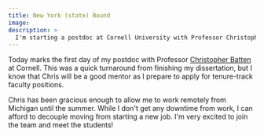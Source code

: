 ```yaml
---
title: New York (state) Bound
image:
description: >
  I'm starting a postdoc at Cornell University with Professor Christopher Batten
---
```


Today marks the first day of my postdoc with Professor [Christopher Batten](https://www.csl.cornell.edu/~cbatten) at Cornell. This was a quick turnaround from finishing my dissertation, but I know that Chris will be a good mentor as I prepare to apply for tenure-track faculty positions.

Chris has been gracious enough to allow me to work remotely from Michigan until the summer. While I don't get any downtime from work, I can afford to decouple moving from starting a new job. I'm very excited to join the team and meet the students!

